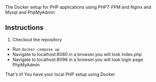 The Docker setup for PHP applications using PHP7-FPM and Nginx and Mysql and PhpMyAdmin

## Instructions
1. Checkout the repository
* Run `docker-compose up`
* Navigate to localhost:8080 in a browser.you will look index.php
* Navigate to localhost:8096 in a browser.you will look login page PhpMyAdmin

That's it! You have your local PHP setup using Docker
